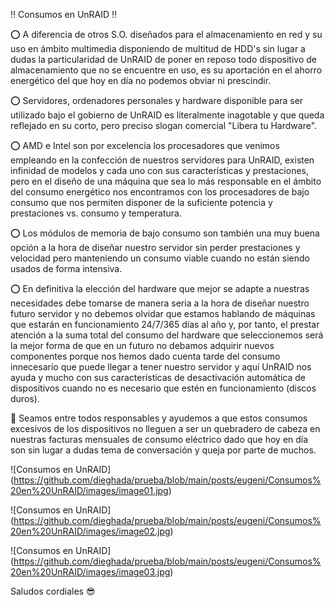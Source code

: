 ‼️ Consumos en UnRAID ‼️

⭕️ A diferencia de otros S.O. diseñados para el almacenamiento en red y su uso en ámbito multimedia disponiendo de multitud de HDD's sin lugar a dudas la particularidad de UnRAID de poner en reposo todo dispositivo de almacenamiento que no se encuentre en uso, es su aportación en el ahorro energético del que hoy en día no podemos obviar ni prescindir.

⭕️ Servidores, ordenadores personales y hardware disponible para ser utilizado bajo el gobierno de UnRAID es literalmente inagotable y que queda reflejado en su corto, pero preciso slogan comercial "Libera tu Hardware".

⭕️ AMD e Intel son por excelencia los procesadores que venimos empleando en la confección de nuestros servidores para UnRAID, existen infinidad de modelos y cada uno con sus características y prestaciones, pero en el diseño de una máquina que sea lo más responsable en el ámbito del consumo energético nos encontramos con los procesadores de bajo consumo que nos permiten disponer de la suficiente potencia y prestaciones vs. consumo y temperatura.

⭕️ Los módulos de memoria de bajo consumo son también una muy buena opción a la hora de diseñar nuestro servidor sin perder prestaciones y velocidad pero manteniendo un consumo viable cuando no están siendo usados de forma intensiva.

⭕️ En definitiva la elección del hardware que mejor se adapte a nuestras necesidades debe tomarse de manera seria a la hora de diseñar nuestro futuro servidor y no debemos olvidar que estamos hablando de máquinas que estarán en funcionamiento 24/7/365 días al año y, por tanto, el prestar atención a la suma total del consumo del hardware que seleccionemos será la mejor forma de que en un futuro no debamos adquirir nuevos componentes porque nos hemos dado cuenta tarde del consumo innecesario que puede llegar a tener nuestro servidor y aquí UnRAID nos ayuda y mucho con sus características de desactivación automática de dispositivos cuando no es necesario que estén en funcionamiento (discos duros).

💬 Seamos entre todos responsables y ayudemos a que estos consumos excesivos de los dispositivos no lleguen a ser un quebradero de cabeza en nuestras facturas mensuales de consumo eléctrico dado que hoy en día son sin lugar a dudas tema de conversación y queja por parte de muchos.

![Consumos en UnRAID] (https://github.com/dieghada/prueba/blob/main/posts/eugeni/Consumos%20en%20UnRAID/images/image01.jpg)

![Consumos en UnRAID] (https://github.com/dieghada/prueba/blob/main/posts/eugeni/Consumos%20en%20UnRAID/images/image02.jpg)

![Consumos en UnRAID] (https://github.com/dieghada/prueba/blob/main/posts/eugeni/Consumos%20en%20UnRAID/images/image03.jpg)

Saludos cordiales 😎
